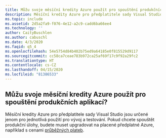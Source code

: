 ```yaml
---
title: Můžu svoje měsíční kredity Azure použít pro spouštění produkčních aplikací?
description: Měsíční kredity Azure pro předplatitele sady Visual Studio jsou určené jenom pro jednotlivá použití pro vývoj a testování. Pokud chcete spouštět produkční...
ms.topic: include
ms.assetid: 2d5a2fa9-f076-4e12-a2c9-cadd6ba66ee4
ms.technology: ''
author: CaityBuschlen
ms.author: cabuschl
ms.date: 4/3/2020
ms.faqid: q5_4
ms.openlocfilehash: 54e5754d84b402b75ed9a64185e0f815529d9117
ms.sourcegitcommit: cc58ca7ceae783b972ca25af69f17c9f92a29fc2
ms.translationtype: HT
ms.contentlocale: cs-CZ
ms.lasthandoff: 04/15/2020
ms.locfileid: "81386533"
---
```

## <a name="can-i-use-my-monthly-azure-credits-to-run-production-applications"></a>Můžu svoje měsíční kredity Azure použít pro spouštění produkčních aplikací?

Měsíční kredity Azure pro předplatitele sady Visual Studio jsou určené jenom pro jednotlivá použití pro vývoj a testování. Pokud chcete spouštět produkční úlohy, budete muset upgradovat na placené předplatné Azure, například s cenami [průběžných plateb](https://azure.microsoft.com/offers/ms-azr-0003p/).
